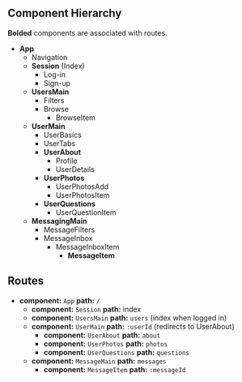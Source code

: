 ## Component Hierarchy

**Bolded** components are associated with routes.

* **App**
  * Navigation
  * **Session** (Index)
    * Log-in
    * Sign-up
  * **UsersMain**
    * Filters
    * Browse
      * BrowseItem
  * **UserMain**
    * UserBasics
    * UserTabs
    * **UserAbout**
      * Profile
      * UserDetails
    * **UserPhotos**
      * UserPhotosAdd
      * UserPhotosItem
    * **UserQuestions**
      * UserQuestionItem
  * **MessagingMain**
    * MessageFilters
    * MessageInbox
      * MessageInboxItem
        * **MessageItem**

## Routes

* **component:** `App` **path:** `/`
  * **component:** `Session` **path:** index
  * **component:** `UsersMain` **path:** `users` (index when logged in)
  * **component:** `UserMain` **path:** `:userId` (redirects to UserAbout)
    * **component:** `UserAbout` **path:** `about`
    * **component:** `UserPhotos` **path:** `photos`
    * **component:** `UserQuestions` **path:** `questions`
  * **component:** `MessageMain` **path:** `messages`
    * **component:** `MessageItem` **path:** `:messageId`
